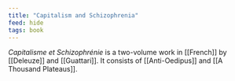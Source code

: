 ```yaml
---
title: "Capitalism and Schizophrenia"
feed: hide
tags: book
---
```


_Capitalisme et Schizophrénie_ is a two-volume work in [[French]] by [[Deleuze]] and [[Guattari]]. It consists of [[Anti-Oedipus]] and [[A Thousand Plateaus]]. 